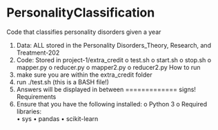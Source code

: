 # PersonalityClassification
Code that classifies personality disorders given a year

1.	Data: ALL stored in the Personality Disorders_Theory, Research, and Treatment-202
2.	Code: Stored in project-1/extra_credit
o	test.sh
o	start.sh
o	stop.sh
o	mapper.py
o	reducer.py
o	mapper2.py
o	reducer2.py
How to run
1.	make sure you are within the extra_credit folder
2.	run ./test.sh (this is a BASH file!)
3.	Answers will be displayed in between ============= signs!
Requirements 
1.	Ensure that you have the following installed: 
o	Python 3
o	Required libraries:  
•	sys
•	pandas
•	scikit-learn

